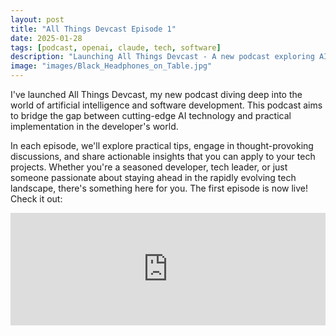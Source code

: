 ```yaml
---
layout: post
title: "All Things Devcast Episode 1"
date: 2025-01-28
tags: [podcast, openai, claude, tech, software]
description: "Launching All Things Devcast - A new podcast exploring AI, software development, and tech innovation"
image: "images/Black_Headphones_on_Table.jpg"
---
```


I've launched All Things Devcast, my new podcast diving deep into the world of artificial intelligence and software development. This podcast aims to bridge the gap between cutting-edge AI technology and practical implementation in the developer's world.

In each episode, we'll explore practical tips, engage in thought-provoking discussions, and share actionable insights that you can apply to your tech projects. Whether you're a seasoned developer, tech leader, or just someone passionate about staying ahead in the rapidly evolving tech landscape, there's something here for you. The first episode is now live! Check it out:

<iframe width="100%" height="180" frameborder="no" scrolling="no" seamless="" src="https://share.transistor.fm/e/3072595e?color=F90476&background=132852"></iframe>

